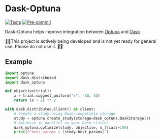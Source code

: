 # Dask-Optuna

[![Tests](https://github.com/jrbourbeau/dask-optuna/workflows/Tests/badge.svg)](https://github.com/jrbourbeau/dask-optuna/actions?query=workflow%3ATests+branch%3Amaster)
[![Pre-commit](https://github.com/jrbourbeau/dask-optuna/workflows/Pre-commit/badge.svg)](https://github.com/jrbourbeau/dask-optuna/actions?query=workflow%3APre-commit+branch%3Amaster)

Dask-Optuna helps improve integration between [Optuna](https://optuna.org/) and [Dask](https://dask.org/).

🚨🚨This project is actively being developed and is not yet ready for general use. Please do not use it. 🚨🚨

## Example

```python
import optuna
import dask.distributed
import dask_optuna

def objective(trial):
    x = trial.suggest_uniform("x", -10, 10)
    return (x - 2) ** 2

with dask.distributed.Client() as client:
    # Create a study using Dask-compatible storage
    study = optuna.create_study(storage=dask_optuna.DaskStorage())
    # Optimize in parallel on your Dask cluster
    dask_optuna.optimize(study, objective, n_trials=100)
    print(f"best_params = {study.best_params}")
```
